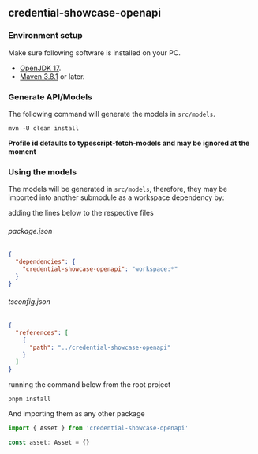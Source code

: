## credential-showcase-openapi

### Environment setup

Make sure following software is installed on your PC.

- [OpenJDK 17](https://jdk.java.net/java-se-ri/17).
- [Maven 3.8.1](https://maven.apache.org/download.cgi) or later.

### Generate API/Models

The following command will generate the models in `src/models`.

```
mvn -U clean install
```

**Profile id defaults to typescript-fetch-models and may be ignored at the moment**

### Using the models

The models will be generated in `src/models`, therefore, they may be imported into another submodule as a workspace dependency by:

adding the lines below to the respective files

###### package.json

```json
{
  "dependencies": {
    "credential-showcase-openapi": "workspace:*"
  }
}
```

###### tsconfig.json

```json
{
  "references": [
    {
      "path": "../credential-showcase-openapi"
    }
  ]
}
```

running the command below from the root project

```shell
pnpm install
```

And importing them as any other package

```typescript
import { Asset } from 'credential-showcase-openapi'

const asset: Asset = {}
```
